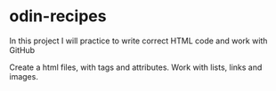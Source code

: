 # odin-recipes

In this project I will practice to write correct HTML code and work with GitHub

Create a html files, with tags and attributes. Work with lists, links and images.